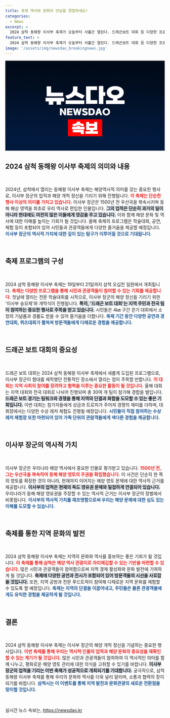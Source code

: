 ```yaml
---
title: 축제 역사와 문화의 만남을 경험하세요!
categories:
  - News
excerpt: >
  2024 삼척 동해왕 이사부 축제가 오늘부터 사흘간 열린다. 드래곤보트 대회 등 다양한 프로그램과 이사부 축제 토크콘서트로 역사적인 의미를 되새기며 시민들과 관광객들의 참여를 기다린다. 이사부의 해양개척 정신을 기리며 지역의 역사적 가치를 다시 한번 조명한다.
feature_text: >
  2024 삼척 동해왕 이사부 축제가 오늘부터 사흘간 열린다. 드래곤보트 대회 등 다양한 프로그램과 이사부 축제 토크콘서트로 역사적인 의미를 되새기며 시민들과 관광객들의 참여를 기다린다. 이사부의 해양개척 정신을 기리며 지역의 역사적 가치를 다시 한번 조명한다.
image: '/assets/img/newsdao_breakingnews.jpg'
---
```


<p><img src="/assets/img/newsdao_breakingnews.jpg" alt="ontimetimes 속보" /></p>

<h2 data-ke-size="size26">2024 삼척 동해왕 이사부 축제의 의미와 내용</h2>

<p data-ke-size="size16">&nbsp;</p>

<p>2024년, 삼척에서 열리는 동해왕 이사부 축제는 해양역사적 의미를 갖는 중요한 행사로, 이사부 장군의 업적과 해양 개척 정신을 기리기 위해 진행됩니다. <b><span style="color: #ee2323;">이 축제는 단순한 행사 이상의 의미를 가지고 있습니다.</span></b> 이사부 장군은 1500년 전 우산국을 복속시키며 동해 해상 영역을 최초로 우리 역사로 편입한 인물입니다. <b><span style="background-color: #21538527;">그의 업적은 단순히 과거의 일이 아니라 현대에도 여전히 많은 이들에게 영감을 주고 있습니다.</span></b> 이와 함께 해양 문화 및 역사에 대한 이해를 높이는 기회가 될 것입니다. 올해 축제의 프로그램은 학술대회, 공연, 체험 등이 포함되어 있어 시민들과 관광객들에게 다양한 즐거움을 제공할 예정입니다. <b><span style="color: #1a5490;">이사부 장군의 역사적 가치에 대한 깊이 있는 탐구가 이루어질 것으로 기대됩니다.</span></b> </p>

<p data-ke-size="size16">&nbsp;</p>

<h2 data-ke-size="size26">축제 프로그램의 구성</h2>

<p data-ke-size="size16">&nbsp;</p>

<p>2024 삼척 동해왕 이사부 축제는 19일부터 21일까지 삼척 오십천 일원에서 개최됩니다. <b><span style="color: #ee2323;">축제는 다양한 프로그램을 통해 시민과 관광객들이 참여할 수 있는 기회를 제공합니다.</span></b> 첫날에 열리는 전문 학술대회를 시작으로, 이사부 장군의 해양 정신을 기리기 위한 '이사부 숭모제'와 개막식이 진행됩니다. <b><span style="background-color: #21538527;">특히, '드래곤 보트 대회'는 지역 주민과 전국 팀이 참여하는 중요한 행사로 주목을 받고 있습니다.</span></b> 시민들은 4㎞ 구간 걷기 대회에서 소정의 기념품과 경품도 받을 수 있어 즐거움을 더합니다. <b><span style="color: #1a5490;">축제 기간 동안 다양한 공연과 경연대회, 퀴즈대회가 펼쳐져 방문객들에게 다채로운 경험을 제공합니다.</span></b> </p>

<p data-ke-size="size16">&nbsp;</p>

<h2 data-ke-size="size26">드래곤 보트 대회의 중요성</h2>

<p data-ke-size="size16">&nbsp;</p>

<p>드래곤 보트 대회는 2024 삼척 동해왕 이사부 축제에서 새롭게 도입된 프로그램으로, 이사부 장군이 함대를 제작했던 전통적인 장소에서 열리는 점이 주목할 만합니다. <b><span style="color: #ee2323;">이 대회는 지역 사회의 참여를 장려하고 협력을 이루는 중요한 활동이 될 것입니다.</span></b> 올해 대회는 지역 대회와 전국 대회로 나뉘어 진행되며 총 30여 개 팀이 참가해 경합을 벌입니다. <b><span style="background-color: #21538527;">드래곤 보트 경기는 팀워크와 경쟁을 통해 지역의 단결과 화합을 도모할 수 있는 좋은 기회입니다.</span></b> 이번 대회는 참가자들에게 상금과 트로피가 주어져 경쟁의 재미를 더하며, 대회장에서는 다양한 수상 레저 체험도 진행될 예정입니다. <b><span style="color: #1a5490;">시민들이 직접 참여하는 수상 레저 체험장 또한 마련되어 있어 가족 단위의 관람객들에게 색다른 경험을 제공합니다.</span></b></p>

<p data-ke-size="size16">&nbsp;</p>

<h2 data-ke-size="size26">이사부 장군의 역사적 가치</h2>

<p data-ke-size="size16">&nbsp;</p>

<p>이사부 장군은 우리나라 해양 역사에서 중요한 인물로 평가받고 있습니다. <b><span style="color: #ee2323;">1500년 전, 그는 우산국을 복속하여 동해 해양 영토의 주권을 확립했습니다.</span></b> 이 사건은 단순히 한 쪽의 영토를 확장한 것이 아니라, 현재까지 이어지는 해양 영토 문제에 대한 역사적 근거를 제공합니다. <b><span style="background-color: #21538527;">이사부의 업적은 현재의 독도 영유권 문제와 밀접하게 연결되어 있습니다.</span></b> 우리나라가 동해 해양 영유권을 주장할 수 있는 역사적 근거는 이사부 장군의 정벌에서 비롯됩니다. <b><span style="color: #1a5490;">이사부의 역사적 가치를 재조명함으로써 우리는 해양 문제에 대한 심도 있는 이해를 도모할 수 있습니다.</span></b></p>

<p data-ke-size="size16">&nbsp;</p>

<h2 data-ke-size="size26">축제를 통한 지역 문화의 발전</h2>

<p data-ke-size="size16">&nbsp;</p>

<p>2024 삼척 동해왕 이사부 축제는 지역의 문화와 역사를 홍보하는 좋은 기회가 될 것입니다. <b><span style="color: #ee2323;">이 축제를 통해 삼척은 해양 역사 관광지로 자리매김할 수 있는 기반을 마련할 수 있습니다.</span></b> 많은 시민과 관광객들이 참여함으로써 지역 경제 활성화와 문화 발전에 기여하게 될 것입니다. <b><span style="background-color: #21538527;">축제에 다양한 공연과 전시가 포함되어 있어 방문객들의 시선을 사로잡을 것입니다.</span></b> 또한, 지역 공방과 전문 푸드트럭이 참여해 다채로운 지역 문화를 체험할 수 있도록 할 예정입니다. <b><span style="color: #1a5490;">축제는 지역의 단결을 이끌어내고, 주민들은 물론 관광객들에게도 유익한 경험을 제공하게 될 것입니다.</span></b></p>

<p data-ke-size="size16">&nbsp;</p>

<h2 data-ke-size="size26">결론</h2>

<p data-ke-size="size16">&nbsp;</p>

<p>2024 삼척 동해왕 이사부 축제는 이사부 장군의 해양 개척 정신을 기념하는 중요한 행사입니다. <b><span style="color: #ee2323;">이번 축제를 통해 우리는 역사적 인물의 업적과 해양 문화의 중요성을 재확인할 수 있는 계기가 될 것입니다.</span></b> 많은 시민과 관광객들이 참여하여 이 역사적인 의미를 함께 나누고, 평화로운 해양 영토 관리에 대한 의식을 고취할 수 있기를 바랍니다. <b><span style="background-color: #21538527;">이사부 장군의 업적을 기리는 이번 축제가 성공적으로 개최되기를 기대합니다.</span></b> 궁극적으로, 삼척 동해왕 이사부 축제를 통해 우리의 문화와 역사를 더욱 널리 알리며, 소통과 협력의 장이 되기를 바랍니다. <b><span style="color: #1a5490;">삼척시는 이 이벤트를 통해 지역 발전과 문화관광의 새로운 전환점을 맞이할 것입니다.</span></b> </p>

<p data-ke-size="size16">&nbsp;</p>
실시간 뉴스 속보는, <a href="https://newsdao.kr" rel="dofollow">https://newsdao.kr</a>


